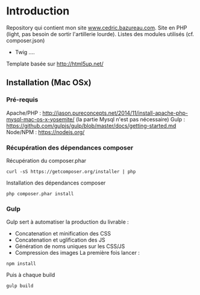 # Introduction
Repository qui contient mon site www.cedric.bazureau.com.
Site en PHP (light, pas besoin de sortir l'artillerie lourde).
Listes des modules utilisés (cf. composer.json) 
- Twig
....

Template basée sur http://html5up.net/

## Installation (Mac OSx)
### Pré-requis 
Apache/PHP : http://jason.pureconcepts.net/2014/11/install-apache-php-mysql-mac-os-x-yosemite/ (la partie Mysql n'est pas nécessaire)
Gulp : https://github.com/gulpjs/gulp/blob/master/docs/getting-started.md  
Node/NPM : https://nodejs.org/

### Récupération des dépendances composer
Récupération du composer.phar
```
curl -sS https://getcomposer.org/installer | php
```
Installation des dépendances composer
```
php composer.phar install
```

### Gulp
Gulp sert à automatiser la production du livrable :
- Concatenation et minification des CSS
- Concatenation et uglification des JS
- Génération de noms uniques sur les CSS/JS
- Compression des images
La première fois lancer :
```
npm install
```
Puis à chaque build
```
gulp build
```


